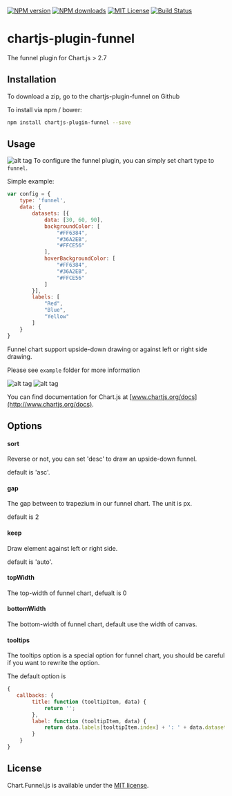[![NPM version][npm-version-image]][npm-url]
[![NPM downloads][npm-downloads-image]][npm-url]
[![MIT License][license-image]][license-url]
[![Build Status](https://travis-ci.org/xch89820/Chart.Funnel.js.svg?branch=master)](https://travis-ci.org/xch89820/Chart.Funnel.js)

# chartjs-plugin-funnel
The funnel plugin for Chart.js > 2.7

## Installation

To download a zip, go to the chartjs-plugin-funnel on Github

To install via npm / bower:

```bash
npm install chartjs-plugin-funnel --save
```

## Usage

![alt tag](https://cloud.githubusercontent.com/assets/4920540/16495890/e6c3aaee-3f21-11e6-868a-40c796613d3c.jpg)
To configure the funnel plugin, you can simply set chart type to `funnel`.

Simple example:
```js
var config = {
    type: 'funnel',
    data: {
		datasets: [{
			data: [30, 60, 90],
			backgroundColor: [
				"#FF6384",
				"#36A2EB",
				"#FFCE56"
			],
			hoverBackgroundColor: [
				"#FF6384",
				"#36A2EB",
				"#FFCE56"
			]
		}],
		labels: [
			"Red",
			"Blue",
			"Yellow"
		]
	}
}
```

Funnel chart support upside-down drawing or against left or right side drawing.

Please see `example` folder for more information

![alt tag](https://cloud.githubusercontent.com/assets/4920540/16711980/d7c7a65a-46a9-11e6-94f2-6a3fdc8c79a1.JPG)
![alt tag](https://cloud.githubusercontent.com/assets/4920540/16711969/427ac258-46a9-11e6-8f93-86abf82ed89e.JPG)


You can find documentation for Chart.js at [www.chartjs.org/docs](http://www.chartjs.org/docs).

## Options

#### sort
Reverse or not, you can set 'desc' to draw an upside-down funnel.

default is 'asc'.

#### gap
The gap between to trapezium in our funnel chart. The unit is px.

default is 2

#### keep
Draw element against left or right side.

default is 'auto'.

#### topWidth
The top-width of funnel chart, defualt is 0

#### bottomWidth
The bottom-width of funnel chart, default use the width of canvas.

#### tooltips
The tooltips option is a special option for funnel chart, you should be careful if you want to rewrite the option.

The default option is
```js
{
   callbacks: {
    	title: function (tooltipItem, data) {
			return '';
		},
		label: function (tooltipItem, data) {
			return data.labels[tooltipItem.index] + ': ' + data.datasets[tooltipItem.datasetIndex].data[tooltipItem.index];
		}
	}
}
```
## License

Chart.Funnel.js is available under the [MIT license](http://opensource.org/licenses/MIT).

[license-image]: http://img.shields.io/badge/license-MIT-blue.svg?style=flat
[license-url]: http://opensource.org/licenses/MIT

[npm-url]: https://www.npmjs.com/package/chartjs-funnel
[npm-version-image]: http://img.shields.io/npm/v/chartjs-funnel.svg?style=flat

[npm-downloads-image]: http://img.shields.io/npm/dm/chartjs-funnel.svg?style=flat
